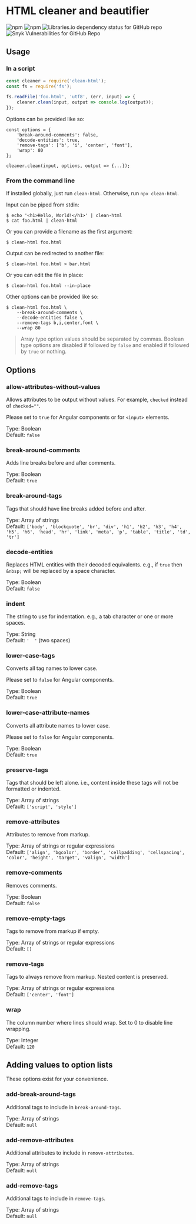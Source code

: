 # HTML cleaner and beautifier

![npm](https://img.shields.io/npm/v/clean-html)
![npm](https://img.shields.io/npm/dw/clean-html)
![Libraries.io dependency status for GitHub repo](https://img.shields.io/librariesio/github/dave-kennedy/clean-html)
![Snyk Vulnerabilities for GitHub Repo](https://img.shields.io/snyk/vulnerabilities/github/dave-kennedy/clean-html)

## Usage

### In a script

```javascript
const cleaner = require('clean-html');
const fs = require('fs');

fs.readFile('foo.html', 'utf8', (err, input) => {
    cleaner.clean(input, output => console.log(output));
});
```

Options can be provided like so:

```
const options = {
    'break-around-comments': false,
    'decode-entities': true,
    'remove-tags': ['b', 'i', 'center', 'font'],
    'wrap': 80
};

cleaner.clean(input, options, output => {...});
```

### From the command line

If installed globally, just run `clean-html`. Otherwise, run `npx clean-html`.

Input can be piped from stdin:

```
$ echo '<h1>Hello, World!</h1>' | clean-html
$ cat foo.html | clean-html
```

Or you can provide a filename as the first argument:

```
$ clean-html foo.html
```

Output can be redirected to another file:

```
$ clean-html foo.html > bar.html
```

Or you can edit the file in place:

```
$ clean-html foo.html --in-place
```

Other options can be provided like so:

```
$ clean-html foo.html \
    --break-around-comments \
    --decode-entities false \
    --remove-tags b,i,center,font \
    --wrap 80
```

> Array type option values should be separated by commas. Boolean type options are disabled if
> followed by `false` and enabled if followed by `true` or nothing.

## Options

### allow-attributes-without-values

Allows attributes to be output without values. For example, `checked` instead of `checked=""`.

Please set to `true` for Angular components or for `<input>` elements.

Type: Boolean  
Default: `false`

### break-around-comments

Adds line breaks before and after comments.

Type: Boolean  
Default: `true`

### break-around-tags

Tags that should have line breaks added before and after.

Type: Array of strings  
Default: `['body', 'blockquote', 'br', 'div', 'h1', 'h2', 'h3', 'h4', 'h5', 'h6', 'head', 'hr',
'link', 'meta', 'p', 'table', 'title', 'td', 'tr']`

### decode-entities

Replaces HTML entities with their decoded equivalents. e.g., if `true` then `&nbsp;` will be
replaced by a space character.

Type: Boolean  
Default: `false`

### indent

The string to use for indentation. e.g., a tab character or one or more spaces.

Type: String  
Default: `'  '` (two spaces)

### lower-case-tags

Converts all tag names to lower case.

Please set to `false` for Angular components.

Type: Boolean  
Default: `true`

### lower-case-attribute-names

Converts all attribute names to lower case.

Please set to `false` for Angular components.

Type: Boolean  
Default: `true`

### preserve-tags

Tags that should be left alone. i.e., content inside these tags will not be formatted or indented.

Type: Array of strings  
Default: `['script', 'style']`

### remove-attributes

Attributes to remove from markup.

Type: Array of strings or regular expressions  
Default: `['align', 'bgcolor', 'border', 'cellpadding', 'cellspacing', 'color', 'height', 'target',
'valign', 'width']`

### remove-comments

Removes comments.

Type: Boolean  
Default: `false`

### remove-empty-tags

Tags to remove from markup if empty.

Type: Array of strings or regular expressions  
Default: `[]`

### remove-tags

Tags to always remove from markup. Nested content is preserved.

Type: Array of strings or regular expressions  
Default: `['center', 'font']`

### wrap

The column number where lines should wrap. Set to 0 to disable line wrapping.

Type: Integer  
Default: `120`

## Adding values to option lists

These options exist for your convenience.

### add-break-around-tags

Additional tags to include in `break-around-tags`.

Type: Array of strings  
Default: `null`

### add-remove-attributes

Additional attributes to include in `remove-attributes`.

Type: Array of strings  
Default: `null`

### add-remove-tags

Additional tags to include in `remove-tags`.

Type: Array of strings  
Default: `null`
